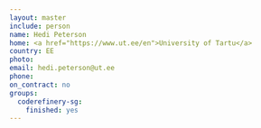 ```yaml
---
layout: master
include: person
name: Hedi Peterson
home: <a href="https://www.ut.ee/en">University of Tartu</a>
country: EE
photo:
email: hedi.peterson@ut.ee
phone:
on_contract: no
groups:
  coderefinery-sg:
    finished: yes
---
```

